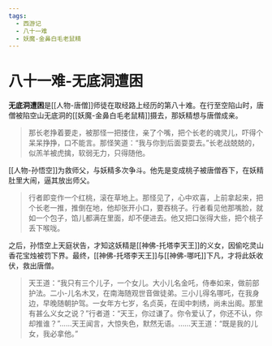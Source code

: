 ```yaml
---
tags:
  - 西游记
  - 八十一难
  - 妖魔-金鼻白毛老鼠精
---
```

# 八十一难-无底洞遭困

**无底洞遭困**是[[人物-唐僧]]师徒在取经路上经历的第八十难。在行至空陷山时，唐僧被陷空山无底洞的[[妖魔-金鼻白毛老鼠精]]摄去，那妖精想与唐僧成亲。

> 那长老挣着要走，被那怪一把搂住，亲了个嘴，把个长老的魂灵儿，吓得个呆呆挣挣，口不能言。那怪笑道：“我与你到后面耍耍去。”长老战兢兢的，似羔羊被虎擒，软弱无力，只得随他。

[[人物-孙悟空]]为救师父，与妖精多次争斗。他先是变成桃子被唐僧吞下，在妖精肚里大闹，逼其放出师父。

> 行者即变作一个红桃，滚在草地上。那怪见了，心中欢喜，上前拿起来，把个长老一推，推倒在地，他却张开小口，要吞桃子。行者看见他那嘴脸，就如一个包子，馅儿都满在里面，却不便进去。他又把口张得大些，把个桃子丢下喉咙。

之后，孙悟空上天庭状告，才知这妖精是[[神佛-托塔李天王]]的义女，因偷吃灵山香花宝烛被罚下界。最终，[[神佛-托塔李天王]]与[[神佛-哪吒]]下凡，才将此妖收伏，救出唐僧。

> 天王道：“我只有三个儿子，一个女儿。大小儿名金吒，侍奉如来，做前部护法。二小-儿名木叉，在南海随观世音做徒弟。三小儿得名哪吒，在我身边，早晚随朝护驾。一女年方七岁，名贞英，在闺中刺绣，尚未出阁。那里有甚么义女之说？”行者道：“天王，你过谦了。你令爱认了，你还不认，你却推谁？”……天王闻言，大惊失色，默然无语。……天王道：“既是我的儿女，我必拿他。”

